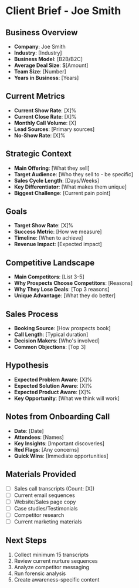 # Client Brief - Joe Smith

## Business Overview
- **Company**: Joe Smith
- **Industry**: [Industry]
- **Business Model**: [B2B/B2C]
- **Average Deal Size**: $[Amount]
- **Team Size**: [Number]
- **Years in Business**: [Years]

## Current Metrics
- **Current Show Rate**: [X]%
- **Current Close Rate**: [X]%
- **Monthly Call Volume**: [X]
- **Lead Sources**: [Primary sources]
- **No-Show Rate**: [X]%

## Strategic Context
- **Main Offering**: [What they sell]
- **Target Audience**: [Who they sell to - be specific]
- **Sales Cycle Length**: [Days/Weeks]
- **Key Differentiator**: [What makes them unique]
- **Biggest Challenge**: [Current pain point]

## Goals
- **Target Show Rate**: [X]%
- **Success Metric**: [How we measure]
- **Timeline**: [When to achieve]
- **Revenue Impact**: [Expected impact]

## Competitive Landscape
- **Main Competitors**: [List 3-5]
- **Why Prospects Choose Competitors**: [Reasons]
- **Why They Lose Deals**: [Top 3 reasons]
- **Unique Advantage**: [What they do better]

## Sales Process
- **Booking Source**: [How prospects book]
- **Call Length**: [Typical duration]
- **Decision Makers**: [Who's involved]
- **Common Objections**: [Top 3]

## Hypothesis
- **Expected Problem Aware**: [X]%
- **Expected Solution Aware**: [X]%
- **Expected Product Aware**: [X]%
- **Key Opportunity**: [What we think will work]

## Notes from Onboarding Call
- **Date**: [Date]
- **Attendees**: [Names]
- **Key Insights**: [Important discoveries]
- **Red Flags**: [Any concerns]
- **Quick Wins**: [Immediate opportunities]

## Materials Provided
- [ ] Sales call transcripts (Count: [X])
- [ ] Current email sequences
- [ ] Website/Sales page copy
- [ ] Case studies/Testimonials
- [ ] Competitor research
- [ ] Current marketing materials

## Next Steps
1. Collect minimum 15 transcripts
2. Review current nurture sequences
3. Analyze competitor messaging
4. Run forensic analysis
5. Create awareness-specific content